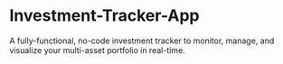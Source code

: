 # Investment-Tracker-App
A fully-functional, no-code investment tracker to monitor, manage, and visualize your multi-asset portfolio in real-time.
